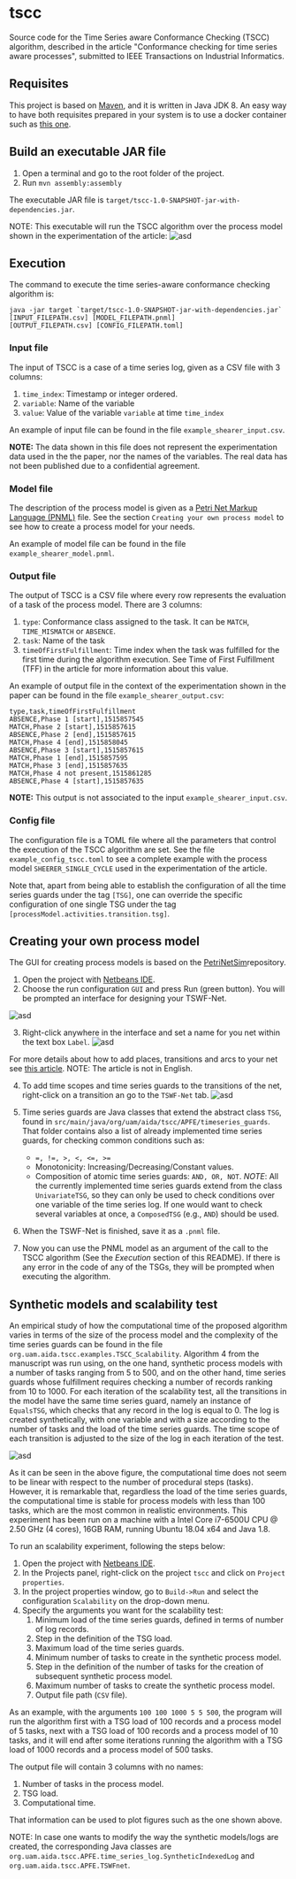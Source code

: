 # tscc
Source code for the Time Series aware Conformance Checking (TSCC) algorithm, 
described in the article "Conformance checking for time series aware processes", 
submitted to IEEE Transactions on Industrial Informatics. 

## Requisites
This project is based on [Maven](https://maven.apache.org/), and it is written
in Java JDK 8. An easy way to have both requisites prepared in your system is to use
a docker container such as [this one](https://github.com/carlossg/docker-maven/blob/d3dd6bc261c6173c5e52e3a7a36b6a3d8d2800b4/jdk-8/Dockerfile).

## Build an executable JAR file
1. Open a terminal and go to the root folder of the project.
2. Run `mvn assembly:assembly`

The executable JAR file is `target/tscc-1.0-SNAPSHOT-jar-with-dependencies.jar`. 

NOTE: This executable will run the TSCC algorithm over the process model shown in
the experimentation of the article:
![asd](https://i.imgur.com/16XcCV4.png)

## Execution
The command to execute the time series-aware conformance checking algorithm is:
```
java -jar target `target/tscc-1.0-SNAPSHOT-jar-with-dependencies.jar` [INPUT_FILEPATH.csv] [MODEL_FILEPATH.pnml]
[OUTPUT_FILEPATH.csv] [CONFIG_FILEPATH.toml]
```

### Input file
The input of TSCC is a case of a time series log, given as a CSV file with 3 columns:
1. `time_index`: Timestamp or integer ordered.
2. `variable`: Name of the variable
3. `value`: Value of the variable `variable` at time `time_index`

An example of input file can be found in the file `example_shearer_input.csv`. 

**NOTE:** The data shown in this file does not represent the experimentation data used
in the the paper, nor the names of the variables. The real data has not been published 
due to a confidential agreement.

### Model file
The description of the process model is given as a [Petri Net Markup Language (PNML)](http://www.pnml.org/)
file. See the section `Creating your own process model` to see how to create a process model
for your needs.

An example of model file can be found in the file `example_shearer_model.pnml`.

### Output file
The output of TSCC is a CSV file where every row represents the evaluation of a 
task of the process model. There are 3 columns:
1. `type`: Conformance class assigned to the task. It can be `MATCH`, `TIME_MISMATCH` 
or `ABSENCE`. 
2. `task`: Name of the task
3. `timeOfFirstFulfillment`: Time index when the task was fulfilled for the first
time during the algorithm execution. See Time of First Fulfillment (TFF) in the article
for more information about this value.

An example of output file in the context of the experimentation shown in the paper 
can be found in the file `example_shearer_output.csv`:
```csv
type,task,timeOfFirstFulfillment
ABSENCE,Phase 1 [start],1515857545
MATCH,Phase 2 [start],1515857615
ABSENCE,Phase 2 [end],1515857615
MATCH,Phase 4 [end],1515858045
ABSENCE,Phase 3 [start],1515857615
MATCH,Phase 1 [end],1515857595
MATCH,Phase 3 [end],1515857635
MATCH,Phase 4 not present,1515861285
ABSENCE,Phase 4 [start],1515857635
```

**NOTE:** This output is not associated to the input `example_shearer_input.csv`.

### Config file
The configuration file is a TOML file where all the parameters that control the 
execution of the TSCC algorithm are set. See the file `example_config_tscc.toml` 
to see a complete example with the process model `SHEERER_SINGLE_CYCLE` used in
the experimentation of the article.

Note that, apart from being able to establish the configuration of all the time 
series guards under the tag `[TSG]`, one can override the specific configuration 
of one single TSG under the tag `[processModel.activities.transition.tsg]`.

## Creating your own process model

The GUI for creating process models is based on the [PetriNetSim](https://github.com/zamzam/PetriNetSim)repository.

1. Open the project with [Netbeans IDE](https://netbeans.org/).
2. Choose the run configuration ``GUI`` and press Run (green button). You will 
be prompted an interface for designing your TSWF-Net.

![asd](https://i.imgur.com/QvizSPb.png)

3.  Right-click anywhere in the interface and set a name for you net within the 
text box `Label`.
![asd](https://i.imgur.com/8Fb35Er.png)

For more details about how to add places, transitions and arcs to your net see [this article](https://upcommons.upc.edu/bitstream/handle/2099.1/8965/Memoria.pdf?sequence=1&isAllowed=y).
NOTE: The article is not in English.

4. To add time scopes and time series guards to the transitions of the net, right-click
on a transition an go to the `TSWF-Net` tab.
![asd](https://i.imgur.com/i1116Bq.png)

5. Time series guards are Java classes that extend the abstract class `TSG`, found 
in `src/main/java/org/uam/aida/tscc/APFE/timeseries_guards`. That folder contains also
a list of already implemented time series guards, for checking common conditions such as:
    * `=, !=, >, <, <=, >=`
    * Monotonicity: Increasing/Decreasing/Constant values.
    * Composition of atomic time series guards: `AND, OR, NOT`.
*NOTE*: All the currently implemented time series guards extend from the class `UnivariateTSG`, so they 
can only be used to check conditions over one variable of the time series log. If one would want
to check several variables at once, a `ComposedTSG` (e.g., `AND`) should be used.

6. When the TSWF-Net is finished, save it as a `.pnml` file.

7. Now you can use the PNML model as an argument of the call to the TSCC algorithm 
(See the *Execution* section of this README). If there is any error in the code of
any of the TSGs, they will be prompted when executing the algorithm.

## Synthetic models and scalability test

An empirical study of how the computational time of the proposed algorithm varies 
in terms of the size of the process model and the complexity of the time series
guards can be found in the file `org.uam.aida.tscc.examples.TSCC_Scalability`. Algorithm 4 from the
manuscript was run using, on the one hand, synthetic process models with a number 
of tasks ranging from 5 to 500, and on the other hand, time series guards whose 
fulfillment requires checking a number of records ranking from 10 to 1000. For 
each iteration of the scalability test, all the transitions in the model have the 
same time series guard, namely an instance of `EqualsTSG`, which checks that any 
record in the log is equal to 0. The log is created synthetically, with one variable and
with a size according to the number of tasks and the load of the time series guards.
The time scope of each transition is adjusted to the size of the log in each iteration of the test.

![asd](https://i.imgur.com/ssLuWNd.png)

As it can be seen in the above figure, the computational time does not seem to 
be linear with respect to the number of procedural steps (tasks). However, it is 
remarkable that, regardless the load of the time series guards, the computational 
time is stable for process models with less than 100 tasks, which are the most common in realistic 
environments. This experiment has been run on a machine with a Intel Core 
i7-6500U CPU @ 2.50 GHz (4 cores), 16GB RAM, running Ubuntu 18.04 x64 and Java 1.8.

To run an scalability experiment, following the steps below:

1. Open the project with [Netbeans IDE](https://netbeans.org/).
2. In the Projects panel, right-click on the project `tscc` and click on 
`Project properties`.
3. In the project properties window, go to `Build->Run` and select the configuration
`Scalability` on the drop-down menu.
4. Specify the arguments you want for the scalability test:
    1. Minimum load of the time series guards, defined in terms of number of log records.
    2. Step in the definition of the TSG load.
    3. Maximum load of the time series guards.
    4. Minimum number of tasks to create in the synthetic process model.
    5. Step in the definition of the number of tasks for the creation of 
        subsequent synthetic process model.
    6. Maximum number of tasks to create the synthetic process model.
    7. Output file path (`CSV` file).

As an example, with the arguments `100 100 1000 5 5 500`, the program will
run the algorithm first with a TSG load of 100 records and a process model of 5 tasks,
next with a TSG load of 100 records and a process model of 10 tasks, and it will end
after some iterations running the algorithm with a TSG load of 1000 records and a 
process model of  500 tasks.

The output file will contain 3 columns with no names:
1. Number of tasks in the process model.
2. TSG load.
3. Computational time.

That information can be used to plot figures such as the one shown above.

NOTE: In case one wants to modify the way the synthetic models/logs are created, the
corresponding Java classes are `org.uam.aida.tscc.APFE.time_series_log.SyntheticIndexedLog` and
`org.uam.aida.tscc.APFE.TSWFnet`.